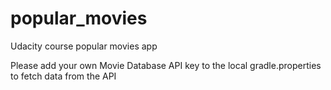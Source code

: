 # popular_movies
Udacity course popular movies app

Please add your own Movie Database API key to the local gradle.properties to fetch data from the API
